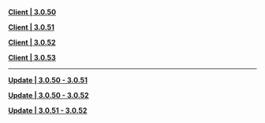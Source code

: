 **[Client | 3.0.50](https://hk4e-download.oss-cn-shanghai.aliyuncs.com/client_app/download/beta_pc/20220822195020_wFWbfyNuRkzZk9SC/YuanShen_3.0.50_beta.zip)**

**[Client | 3.0.51](https://hk4e-download.oss-cn-shanghai.aliyuncs.com/client_app/download/beta_pc/20220827131511_4SsYyxVpSc1WT2vu/YuanShen_3.0.51_beta.zip)**

**[Client | 3.0.52](https://hk4e-download.oss-cn-shanghai.aliyuncs.com/client_app/download/beta_pc/20220902121620_HTMPbRPgAjit9JC1/YuanShen_3.0.52_beta.zip)**

**[Client | 3.0.53](https://hk4e-download.oss-cn-shanghai.aliyuncs.com/client_app/download/beta_pc/20220908212553_Eoy2bfeYCRwPXLd5/YuanShen_3.0.53_beta.zip)**

---

**[Update | 3.0.50 - 3.0.51](https://hk4e-download.oss-cn-shanghai.aliyuncs.com/client_app/beta_update/hk4e_cn/31/game_3.0.50_3.0.51_hdiff_RXxvAHig5TVNarwL.zip)**

**[Update | 3.0.50 - 3.0.52](https://hk4e-download.oss-cn-shanghai.aliyuncs.com/client_app/beta_update/hk4e_cn/31/game_3.0.50_3.0.52_hdiff_ghnvHM2ECipskFUP.zip)**

**[Update | 3.0.51 - 3.0.52](https://hk4e-download.oss-cn-shanghai.aliyuncs.com/client_app/beta_update/hk4e_cn/31/game_3.0.51_3.0.52_hdiff_c71vLnGDot9AXYNT.zip)**
